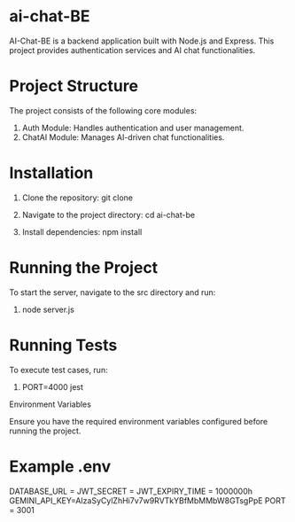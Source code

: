 # ai-chat-BE

AI-Chat-BE is a backend application built with Node.js and Express. This project provides authentication services and AI chat functionalities.

# Project Structure

The project consists of the following core modules:

1. Auth Module: Handles authentication and user management.
2. ChatAI Module: Manages AI-driven chat functionalities.

# Installation

1. Clone the repository:
   git clone <repository-url>

2. Navigate to the project directory:
   cd ai-chat-be

3. Install dependencies:
   npm install

# Running the Project

To start the server, navigate to the src directory and run:

1. node server.js

# Running Tests

To execute test cases, run:

1. PORT=4000 jest

Environment Variables

Ensure you have the required environment variables configured before running the project.

# Example .env
DATABASE_URL =
JWT_SECRET =
JWT_EXPIRY_TIME = 1000000h
GEMINI_API_KEY=AIzaSyCylZhHi7v7w9RVTkYBfMbMMbW8GTsgPpE
PORT = 3001

